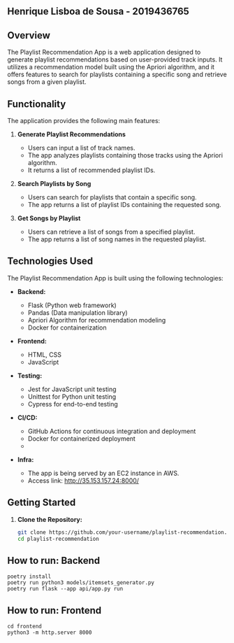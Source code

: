 ## Henrique Lisboa de Sousa - 2019436765


## Overview

The Playlist Recommendation App is a web application designed to generate playlist recommendations based on user-provided track inputs. It utilizes a recommendation model built using the Apriori algorithm, and it offers features to search for playlists containing a specific song and retrieve songs from a given playlist.

## Functionality

The application provides the following main features:

1. **Generate Playlist Recommendations**
   - Users can input a list of track names.
   - The app analyzes playlists containing those tracks using the Apriori algorithm.
   - It returns a list of recommended playlist IDs.

2. **Search Playlists by Song**
   - Users can search for playlists that contain a specific song.
   - The app returns a list of playlist IDs containing the requested song.

3. **Get Songs by Playlist**
   - Users can retrieve a list of songs from a specified playlist.
   - The app returns a list of song names in the requested playlist.

## Technologies Used

The Playlist Recommendation App is built using the following technologies:

- **Backend:**
  - Flask (Python web framework)
  - Pandas (Data manipulation library)
  - Apriori Algorithm for recommendation modeling
  - Docker for containerization

- **Frontend:**
  - HTML, CSS
  - JavaScript

- **Testing:**
  - Jest for JavaScript unit testing
  - Unittest for Python unit testing
  - Cypress for end-to-end testing

- **CI/CD:**
  - GitHub Actions for continuous integration and deployment
  - Docker for containerized deployment
  - 
- **Infra:**
  - The app is being served by an EC2 instance in AWS.
  - Access link: http://35.153.157.24:8000/
## Getting Started

1. **Clone the Repository:**
   ```bash
   git clone https://github.com/your-username/playlist-recommendation.git
   cd playlist-recommendation
## How to run: Backend
    poetry install
    poetry run python3 models/itemsets_generator.py
    poetry run flask --app api/app.py run

## How to run: Frontend
    cd frontend
    python3 -m http.server 8000 
